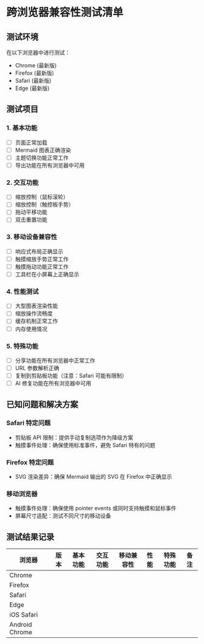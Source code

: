 # 跨浏览器兼容性测试清单

## 测试环境

在以下浏览器中进行测试：

- Chrome (最新版)
- Firefox (最新版)
- Safari (最新版)
- Edge (最新版)

## 测试项目

### 1. 基本功能

- [ ] 页面正常加载
- [ ] Mermaid 图表正确渲染
- [ ] 主题切换功能正常工作
- [ ] 导出功能在所有浏览器中可用

### 2. 交互功能

- [ ] 缩放控制（鼠标滚轮）
- [ ] 缩放控制（触控板手势）
- [ ] 拖动平移功能
- [ ] 双击重置功能

### 3. 移动设备兼容性

- [ ] 响应式布局正确显示
- [ ] 触摸缩放手势正常工作
- [ ] 触摸拖动功能正常工作
- [ ] 工具栏在小屏幕上正确显示

### 4. 性能测试

- [ ] 大型图表渲染性能
- [ ] 缩放操作流畅度
- [ ] 缓存机制正常工作
- [ ] 内存使用情况

### 5. 特殊功能

- [ ] 分享功能在所有浏览器中正常工作
- [ ] URL 参数解析正确
- [ ] 复制到剪贴板功能（注意：Safari 可能有限制）
- [ ] AI 修复功能在所有浏览器中可用

## 已知问题和解决方案

### Safari 特定问题

- 剪贴板 API 限制：提供手动复制选项作为降级方案
- 触摸事件处理：确保使用标准事件，避免 Safari 特有的问题

### Firefox 特定问题

- SVG 渲染差异：确保 Mermaid 输出的 SVG 在 Firefox 中正确显示

### 移动浏览器

- 触摸事件处理：确保使用 pointer events 或同时支持触摸和鼠标事件
- 屏幕尺寸适配：测试不同尺寸的移动设备

## 测试结果记录

| 浏览器 | 版本 | 基本功能 | 交互功能 | 移动兼容性 | 性能 | 特殊功能 | 备注 |
|-------|-----|---------|---------|-----------|-----|---------|-----|
| Chrome | | | | | | | |
| Firefox | | | | | | | |
| Safari | | | | | | | |
| Edge | | | | | | | |
| iOS Safari | | | | | | | |
| Android Chrome | | | | | | | |